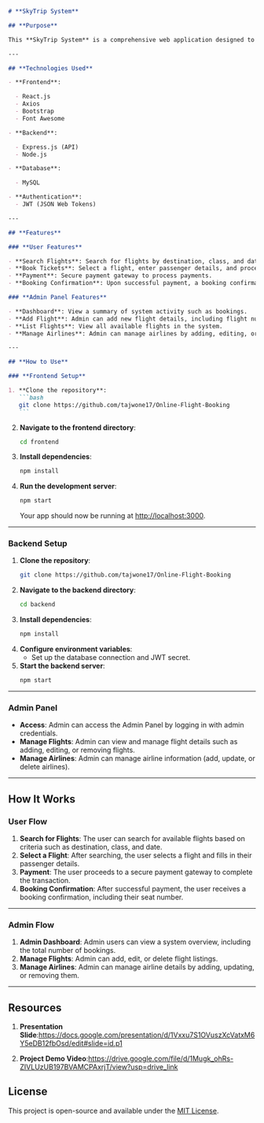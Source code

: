 ````markdown
# **SkyTrip System**

## **Purpose**

This **SkyTrip System** is a comprehensive web application designed to allow users to search, book, and manage flight reservations. The system provides users with the ability to select flights, make secure payments, and receive booking confirmations. Additionally, an **Admin Panel** is included for administrators to manage flight listings, airlines, and other related functionalities.

---

## **Technologies Used**

- **Frontend**:

  - React.js
  - Axios
  - Bootstrap
  - Font Awesome

- **Backend**:

  - Express.js (API)
  - Node.js

- **Database**:

  - MySQL

- **Authentication**:
  - JWT (JSON Web Tokens)

---

## **Features**

### **User Features**

- **Search Flights**: Search for flights by destination, class, and date.
- **Book Tickets**: Select a flight, enter passenger details, and proceed to booking.
- **Payment**: Secure payment gateway to process payments.
- **Booking Confirmation**: Upon successful payment, a booking confirmation with seat number is displayed.

### **Admin Panel Features**

- **Dashboard**: View a summary of system activity such as bookings.
- **Add Flight**: Admin can add new flight details, including flight number, departure, and destination.
- **List Flights**: View all available flights in the system.
- **Manage Airlines**: Admin can manage airlines by adding, editing, or removing airline details.

---

## **How to Use**

### **Frontend Setup**

1. **Clone the repository**:
   ```bash
   git clone https://github.com/tajwone17/Online-Flight-Booking
   ```
````

2. **Navigate to the frontend directory**:
   ```bash
   cd frontend
   ```
3. **Install dependencies**:
   ```bash
   npm install
   ```
4. **Run the development server**:
   ```bash
   npm start
   ```
   Your app should now be running at [http://localhost:3000](http://localhost:3000).

---

### **Backend Setup**

1. **Clone the repository**:
   ```bash
   git clone https://github.com/tajwone17/Online-Flight-Booking
   ```
2. **Navigate to the backend directory**:
   ```bash
   cd backend
   ```
3. **Install dependencies**:
   ```bash
   npm install
   ```
4. **Configure environment variables**:
   - Set up the database connection and JWT secret.
5. **Start the backend server**:
   ```bash
   npm start
   ```

---

### **Admin Panel**

- **Access**: Admin can access the Admin Panel by logging in with admin credentials.
- **Manage Flights**: Admin can view and manage flight details such as adding, editing, or removing flights.
- **Manage Airlines**: Admin can manage airline information (add, update, or delete airlines).

---

## **How It Works**

### **User Flow**

1. **Search for Flights**: The user can search for available flights based on criteria such as destination, class, and date.
2. **Select a Flight**: After searching, the user selects a flight and fills in their passenger details.
3. **Payment**: The user proceeds to a secure payment gateway to complete the transaction.
4. **Booking Confirmation**: After successful payment, the user receives a booking confirmation, including their seat number.

---

### **Admin Flow**

1. **Admin Dashboard**: Admin users can view a system overview, including the total number of bookings.
2. **Manage Flights**: Admin can add, edit, or delete flight listings.
3. **Manage Airlines**: Admin can manage airline details by adding, updating, or removing them.

---
## **Resources**

1. **Presentation Slide**:https://docs.google.com/presentation/d/1Vxxu7S1OVuszXcVatxM6Y5eDB12fbOsd/edit#slide=id.p1

2. **Project Demo Video**:https://drive.google.com/file/d/1Mugk_ohRs-ZIVLUzUB197BVAMCPAxrjT/view?usp=drive_link


## **License**

This project is open-source and available under the [MIT License](LICENSE).

```

```
